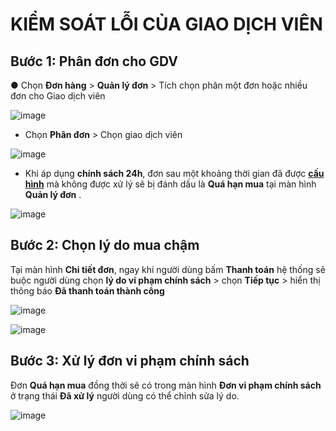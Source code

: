 # KIỂM SOÁT LỖI CỦA GIAO DỊCH VIÊN
## Bước 1: Phân đơn cho GDV

  ●	Chọn **Đơn hàng** > **Quản lý đơn** > Tích chọn phân một đơn hoặc nhiều đơn cho Giao dịch viên

![image](https://user-images.githubusercontent.com/75475064/101975626-87f64700-3c70-11eb-847d-18c5a3673ec2.png)
 
 * Chọn **Phân đơn** > Chọn giao dịch viên 
 
 ![image](https://user-images.githubusercontent.com/75475064/101975644-a9efc980-3c70-11eb-94e7-9083b2c35e25.png)

 * Khi áp dụng **chính sách 24h**, đơn sau một khoảng thời gian đã được [**cấu hình**](https://hd.gobiz.vn/m5/cauhinhnangcao) mà không được xử lý sẽ bị đánh dấu là **Quá hạn mua** tại màn hình **Quản lý đơn** . 
 
 ![image](https://user-images.githubusercontent.com/75475064/101975719-2682a800-3c71-11eb-81c2-73d1c084c883.png)

 

## Bước 2: Chọn lý do mua chậm

  Tại màn hình **Chi tiết đơn**, ngay khi người dùng bấm **Thanh toán** hệ thống sẽ buộc người dùng chọn **lý do vi phạm chính sách** > chọn **Tiếp tục** > hiển thị thông báo **Đã thanh toán thành công**
  
![image](https://user-images.githubusercontent.com/75475064/101975864-82016580-3c72-11eb-9a5c-3c2a73cfd568.png)  

![image](https://user-images.githubusercontent.com/75475064/101975758-8f6a2000-3c71-11eb-86ca-be41b09462a2.png)
 
## Bước 3: Xử lý đơn vi phạm chính sách

  Đơn **Quá hạn mua** đồng thời sẽ có trong màn hình **Đơn vi phạm chính sách** ở trạng thái **Đã xử lý** người dùng có thể chỉnh sửa lý do.

![image](https://user-images.githubusercontent.com/75475064/101975743-5b8efa80-3c71-11eb-86a4-86e561130e45.png) 
 


